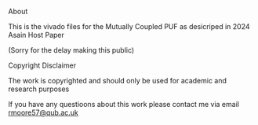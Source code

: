 About

This is the vivado files for the Mutually Coupled PUF as desicriped in 2024 Asain Host Paper

(Sorry for the delay making this public)

Copyright Disclaimer

The work is copyrighted and should only be used for academic and research purposes

If you have any questioons about this work please contact me via email rmoore57@qub.ac.uk
